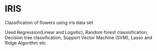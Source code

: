 # IRIS
Classification of flowers using iris data set 


Used Regression(Linear and Logsitic), Random forest classisfication, Decision tree classification, Support Vector Machine (SVM), Lasso and Ridge Algorithm etc.
